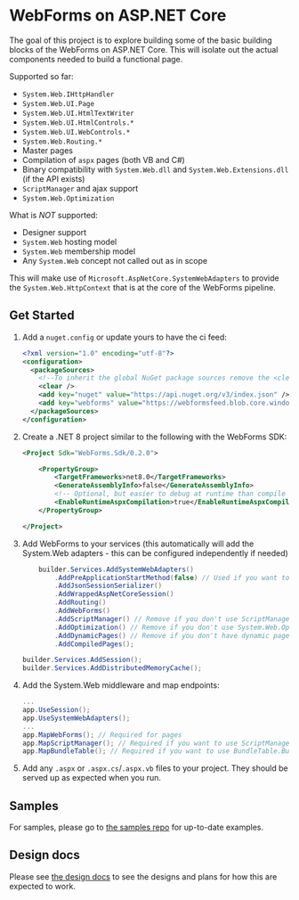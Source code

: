 # WebForms on ASP.NET Core

The goal of this project is to explore building some of the basic building blocks of the WebForms on ASP.NET Core. This will isolate out the actual components needed to build a functional page.

Supported so far:

- `System.Web.IHttpHandler`
- `System.Web.UI.Page`
- `System.Web.UI.HtmlTextWriter`
- `System.Web.UI.HtmlControls.*`
- `System.Web.UI.WebControls.*`
- `System.Web.Routing.*`
- Master pages
- Compilation of `aspx` pages (both VB and C#)
- Binary compatibility with `System.Web.dll` and `System.Web.Extensions.dll` (if the API exists)
- `ScriptManager` and ajax support
- `System.Web.Optimization`

What is *NOT* supported:

- Designer support
- `System.Web` hosting model
- `System.Web` membership model
- Any `System.Web` concept not called out as in scope

This will make use of `Microsoft.AspNetCore.SystemWebAdapters` to provide the `System.Web.HttpContext` that is at the core of the WebForms pipeline.

## Get Started

1. Add a `nuget.config` or update yours to have the ci feed:

    ```xml
    <?xml version="1.0" encoding="utf-8"?>
    <configuration>
      <packageSources>
        <!--To inherit the global NuGet package sources remove the <clear/> line below -->
        <clear />
        <add key="nuget" value="https://api.nuget.org/v3/index.json" />
        <add key="webforms" value="https://webformsfeed.blob.core.windows.net/feed/index.json" />
      </packageSources>
    </configuration>
    ```

1. Create a .NET 8 project similar to the following with the WebForms SDK:

    ```xml
    <Project Sdk="WebForms.Sdk/0.2.0">

        <PropertyGroup>
            <TargetFrameworks>net8.0</TargetFrameworks>
            <GenerateAssemblyInfo>false</GenerateAssemblyInfo>
            <!-- Optional, but easier to debug at runtime than compile time -->
            <EnableRuntimeAspxCompilation>true</EnableRuntimeAspxCompilation>
        </PropertyGroup>

    </Project>
    ```

1. Add WebForms to your services (this automatically will add the System.Web adapters - this can be configured independently if needed)

    ```cs
        builder.Services.AddSystemWebAdapters()
            .AddPreApplicationStartMethod(false) // Used if you want to run any pre application start methods
            .AddJsonSessionSerializer()
            .AddWrappedAspNetCoreSession()
            .AddRouting()
            .AddWebForms()
            .AddScriptManager() // Remove if you don't use ScriptManager/AJAX
            .AddOptimization() // Remove if you don't use System.Web.Optimization
            .AddDynamicPages() // Remove if you don't have dynamic pages
            .AddCompiledPages();

    builder.Services.AddSession();
    builder.Services.AddDistributedMemoryCache();
    ```

1. Add the System.Web middleware and map endpoints:

    ```cs
    ...
    app.UseSession();
    app.UseSystemWebAdapters();
    ...
    app.MapWebForms(); // Required for pages
    app.MapScriptManager(); // Required if you want to use ScriptManager
    app.MapBundleTable(); // Required if you want to use BundleTable.Bundles
    ```

1. Add any `.aspx` or `.aspx.cs`/`.aspx.vb` files to your project. They should be served up as expected when you run.

## Samples

For samples, please go to [the samples repo](https://github.com/CoreWebForms/Samples) for up-to-date examples.

## Design docs

Please see [the design docs](./docs/) to see the designs and plans for how this are expected to work.
